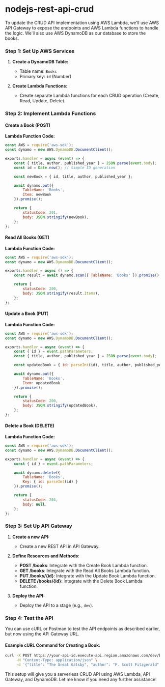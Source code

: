 # nodejs-rest-api-crud

To update the CRUD API implementation using AWS Lambda, we'll use AWS API Gateway to expose the endpoints and AWS Lambda functions to handle the logic. We'll also use AWS DynamoDB as our database to store the books.

### Step 1: Set Up AWS Services

1. **Create a DynamoDB Table:**
   - Table name: `Books`
   - Primary key: `id` (Number)

2. **Create Lambda Functions:**
   - Create separate Lambda functions for each CRUD operation (Create, Read, Update, Delete).

### Step 2: Implement Lambda Functions

#### Create a Book (POST)

**Lambda Function Code:**
```javascript
const AWS = require('aws-sdk');
const dynamo = new AWS.DynamoDB.DocumentClient();

exports.handler = async (event) => {
    const { title, author, published_year } = JSON.parse(event.body);
    const id = Date.now(); // Simple ID generation

    const newBook = { id, title, author, published_year };

    await dynamo.put({
        TableName: 'Books',
        Item: newBook
    }).promise();

    return {
        statusCode: 201,
        body: JSON.stringify(newBook),
    };
};
```

#### Read All Books (GET)

**Lambda Function Code:**
```javascript
const AWS = require('aws-sdk');
const dynamo = new AWS.DynamoDB.DocumentClient();

exports.handler = async () => {
    const result = await dynamo.scan({ TableName: 'Books' }).promise();

    return {
        statusCode: 200,
        body: JSON.stringify(result.Items),
    };
};
```

#### Update a Book (PUT)

**Lambda Function Code:**
```javascript
const AWS = require('aws-sdk');
const dynamo = new AWS.DynamoDB.DocumentClient();

exports.handler = async (event) => {
    const { id } = event.pathParameters;
    const { title, author, published_year } = JSON.parse(event.body);

    const updatedBook = { id: parseInt(id), title, author, published_year };

    await dynamo.put({
        TableName: 'Books',
        Item: updatedBook
    }).promise();

    return {
        statusCode: 200,
        body: JSON.stringify(updatedBook),
    };
};
```

#### Delete a Book (DELETE)

**Lambda Function Code:**
```javascript
const AWS = require('aws-sdk');
const dynamo = new AWS.DynamoDB.DocumentClient();

exports.handler = async (event) => {
    const { id } = event.pathParameters;

    await dynamo.delete({
        TableName: 'Books',
        Key: { id: parseInt(id) }
    }).promise();

    return {
        statusCode: 204,
        body: null,
    };
};
```

### Step 3: Set Up API Gateway

1. **Create a new API:**
   - Create a new REST API in API Gateway.

2. **Define Resources and Methods:**
   - **POST /books**: Integrate with the Create Book Lambda function.
   - **GET /books**: Integrate with the Read All Books Lambda function.
   - **PUT /books/{id}**: Integrate with the Update Book Lambda function.
   - **DELETE /books/{id}**: Integrate with the Delete Book Lambda function.

3. **Deploy the API:**
   - Deploy the API to a stage (e.g., `dev`).

### Step 4: Test the API

You can use cURL or Postman to test the API endpoints as described earlier, but now using the API Gateway URL.

#### Example cURL Command for Creating a Book:
```sh
curl -X POST https://your-api-id.execute-api.region.amazonaws.com/dev/books \
     -H "Content-Type: application/json" \
     -d '{"title": "The Great Gatsby", "author": "F. Scott Fitzgerald", "published_year": 1925}'
```

This setup will give you a serverless CRUD API using AWS Lambda, API Gateway, and DynamoDB. Let me know if you need any further assistance!
